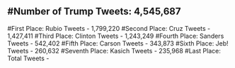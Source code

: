 #Number of Trump Tweets: 4,545,687
---
#First Place: Rubio Tweets - 1,799,220
#Second Place: Cruz Tweets - 1,427,411
#Third Place: Clinton Tweets - 1,243,249
#Fourth Place: Sanders Tweets - 542,402
#Fifth Place: Carson Tweets - 343,873
#Sixth Place: Jeb! Tweets - 260,632
#Seventh Place: Kasich Tweets - 235,968
#Last Place: Total Tweets -  
